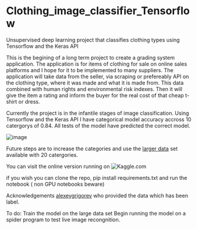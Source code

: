 # Clothing_image_classifier_Tensorflow
Unsupervised deep learning project that classifies clothing types using Tensorflow and the Keras API

This is the begining of a long term project to create a grading system application. 
The application is for items of clothing for sale on online sales platforms and I hope for it to be implemented to many suppliers.
The application will take data from the seller, via scraping or prefereably API on the clothing type, where it was made and what it is made from.
This data combined with human rights and environmental risk indexes. 
Then it will give the item a rating and inform the buyer for the real cost of that cheap t-shirt or dress.

Currently the project is in the infantile stages of image classification.
Using Tensorflow and the Keras API I have categorical model accuracy accross 10 catergorys of 0.84.
All tests of the model have predicted the correct model.

![image](https://user-images.githubusercontent.com/105222741/203861043-93ae3156-7d69-4ec2-b320-5d0b6fed4002.png)


Future steps are to increase the categories and use the [larger data](https://github.com/alexeygrigorev/clothing-dataset) set available with 20 catergories.

You can visit the online version running on ![Kaggle.com ](https://www.kaggle.com/nathanaustin/clothing-image-classifier-transfer-learning-model)

if you wish you can clone the repo, pip install requirements.txt and run the notebook ( non GPU notebooks beware) 

Acknowledgements [alexeygrigorev](https://github.com/alexeygrigorev/clothing-dataset-small) who provided the data which has been label.

To do: Train the model on the large data set
       Begin running the model on a spider program to test live image recongnition. 
